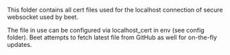 This folder contains all cert files used for the localhost connection of secure websocket used by beet.

The file in use can be configured via localhost_cert in env (see config folder). Beet attempts to fetch latest 
file from GitHub as well for on-the-fly updates. 
